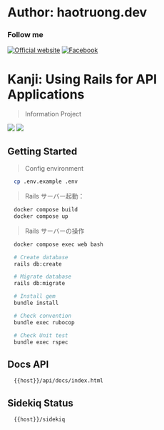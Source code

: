 # Author: haotruong.dev

### Follow me

[![Official website](https://img.shields.io/badge/Code%20by-haotruong-informational?style=flat&logo=rubyonrails)](https://www.haotruong.dev)
[![Facebook](https://img.shields.io/badge/facebook-send%20message-1DA1F2?style=flat&logo=facebook&logoColor=ffffff)](https://www.facebook.com/haotv03)

# Kanji: Using Rails for API Applications

> Information Project

![](https://img.shields.io/badge/Ruby-3.2.2-informational?style=plastic&logo=ruby&logoColor=%23CC342D)
![](https://img.shields.io/badge/Rails-7.1.3.2-informational?style=plastic&logo=rubyonrails&logoColor=%23D30001)

## Getting Started

> Config environment

```sh
  cp .env.example .env
```

> Rails サーバー起動：

```sh
  docker compose build
  docker compose up
```

> Rails サーバーの操作

```sh
  docker compose exec web bash

  # Create database
  rails db:create

  # Migrate database
  rails db:migrate

  # Install gem
  bundle install

  # Check convention
  bundle exec rubocop

  # Check Unit test
  bundle exec rspec
```

## Docs API

```sh
  {{host}}/api/docs/index.html
```

## Sidekiq Status

```sh
  {{host}}/sidekiq
```
